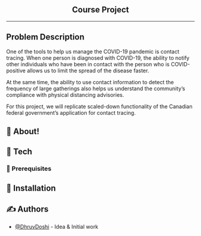 <h2 align="center">Course Project</h2>

---

## Problem Description <a name = "description"></a>

One of the tools to help us manage the COVID-19 pandemic is contact tracing. When one person is
diagnosed with COVID-19, the ability to notify other individuals who have been in contact with the person who is COVID-positive allows us to limit the spread of the disease faster.

At the same time, the ability to use contact information to detect the frequency of large gatherings also helps us understand the community’s compliance with physical distancing advisories.

For this project, we will replicate scaled-down functionality of the Canadian federal government’s
application for contact tracing.


## 🧐 About! <a name = "about"></a>

## 🏁 Tech <a name = "tech"></a>

### 🔧 Prerequisites

## 🚀 Installation

## ✍️ Authors <a name = "authors"></a>

- [@DhruvDoshi](https://github.com/DhruvDoshi) - Idea & Initial work

